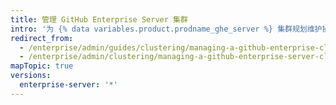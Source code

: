 ```yaml
---
title: 管理 GitHub Enterprise Server 集群
intro: '为 {% data variables.product.prodname_ghe_server %} 集群规划维护操作，例如升级、增加容量和替换故障节点。'
redirect_from:
  - /enterprise/admin/guides/clustering/managing-a-github-enterprise-cluster/
  - /enterprise/admin/clustering/managing-a-github-enterprise-server-cluster
mapTopic: true
versions:
  enterprise-server: '*'
---
```


